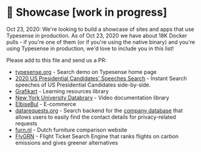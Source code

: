 # 🌟 Showcase [work in progress]

Oct 23, 2020: We're looking to build a showcase of sites and apps that use Typesense in production. As of Oct 23, 2020 we have about 18K Docker pulls - if you're one of them (or if you're using the native binary) and you're using Typesense in production, we'd love to include you in this list! 

Please add to this file and send us a PR:

- [typesense.org](typesense.org) - Search demo on Typesense home page
- [2020 US Presidential Candidates' Speeches Search](https://biden-trump-speeches-search.typesense.org/) - Instant Search speeches of US Presidential Candidates side-by-side.
- [Grafikart](https://www.grafikart.fr/) - Learning resources library
- [New York University Databrary](https://nyu.databrary.org/) - Video documentation library
- [ElbiseBul](https://www.elbisebul.com/) - E-commerce
- [datarequests.org](https://www.datarequests.org/) - Search backend for the [company database](https://www.datarequests.org/company) that allows users to easily find the contact details for privacy-related requests
- [furn.nl](https://furn.nl) - Dutch furniture comparison website
- [FlyGRN](https://flygrn.com) - Flight Ticket Search Engine that ranks flights on carbon emissions and gives greener alternatives
